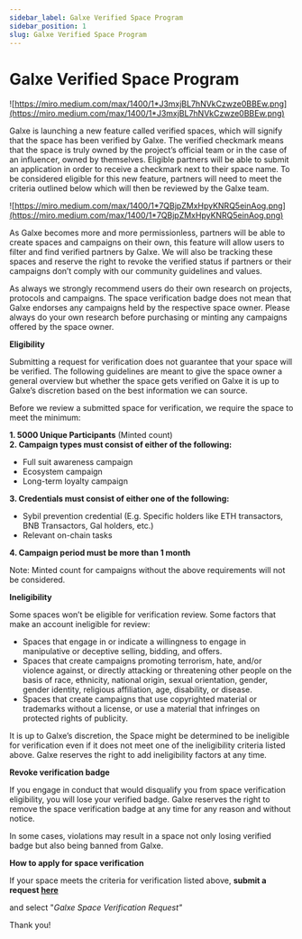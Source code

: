 ```yaml
---
sidebar_label: Galxe Verified Space Program
sidebar_position: 1
slug: Galxe Verified Space Program
---
```

# Galxe Verified Space Program

![https://miro.medium.com/max/1400/1*J3mxjBL7hNVkCzwze0BBEw.png](https://miro.medium.com/max/1400/1*J3mxjBL7hNVkCzwze0BBEw.png)

Galxe is launching a new feature called verified spaces, which will signify that the space has been verified by Galxe. The verified checkmark means that the space is truly owned by the project’s official team or in the case of an influencer, owned by themselves. Eligible partners will be able to submit an application in order to receive a checkmark next to their space name. To be considered eligible for this new feature, partners will need to meet the criteria outlined below which will then be reviewed by the Galxe team.

![https://miro.medium.com/max/1400/1*7QBjpZMxHpyKNRQ5einAog.png](https://miro.medium.com/max/1400/1*7QBjpZMxHpyKNRQ5einAog.png)

As Galxe becomes more and more permissionless, partners will be able to create spaces and campaigns on their own, this feature will allow users to filter and find verified partners by Galxe. We will also be tracking these spaces and reserve the right to revoke the verified status if partners or their campaigns don’t comply with our community guidelines and values.

As always we strongly recommend users do their own research on projects, protocols and campaigns. The space verification badge does not mean that Galxe endorses any campaigns held by the respective space owner. Please always do your own research before purchasing or minting any campaigns offered by the space owner.

**Eligibility**

Submitting a request for verification does not guarantee that your space will be verified. The following guidelines are meant to give the space owner a general overview but whether the space gets verified on Galxe it is up to Galxe’s discretion based on the best information we can source.

Before we review a submitted space for verification, we require the space to meet the minimum:

**1. 5000 Unique Participants** (Minted count)\
**2. Campaign types must consist of either of the following:**

* Full suit awareness campaign
* Ecosystem campaign
* Long-term loyalty campaign

**3. Credentials must consist of either one of the following:**

* Sybil prevention credential (E.g. Specific holders like ETH transactors, BNB Transactors, Gal holders, etc.)
* Relevant on-chain tasks

**4. Campaign period must be more than 1 month**

Note: Minted count for campaigns without the above requirements will not be considered.

**Ineligibility**

Some spaces won’t be eligible for verification review. Some factors that make an account ineligible for review:

* Spaces that engage in or indicate a willingness to engage in manipulative or deceptive selling, bidding, and offers.
* Spaces that create campaigns promoting terrorism, hate, and/or violence against, or directly attacking or threatening other people on the basis of race, ethnicity, national origin, sexual orientation, gender, gender identity, religious affiliation, age, disability, or disease.
* Spaces that create campaigns that use copyrighted material or trademarks without a license, or use a material that infringes on protected rights of publicity.

It is up to Galxe’s discretion, the Space might be determined to be ineligible for verification even if it does not meet one of the ineligibility criteria listed above. Galxe reserves the right to add ineligibility factors at any time.

**Revoke verification badge**

If you engage in conduct that would disqualify you from space verification eligibility, you will lose your verified badge. Galxe reserves the right to remove the space verification badge at any time for any reason and without notice.

In some cases, violations may result in a space not only losing verified badge but also being banned from Galxe.

**How to apply for space verification**

If your space meets the criteria for verification listed above, **submit a request [here](https://gal.xyz/dashboard-support)**

and select "*Galxe Space Verification Request"*

Thank you!
